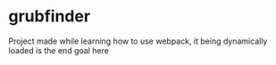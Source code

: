 # grubfinder
 Project made while learning how to use webpack, it being dynamically loaded is the end goal here
